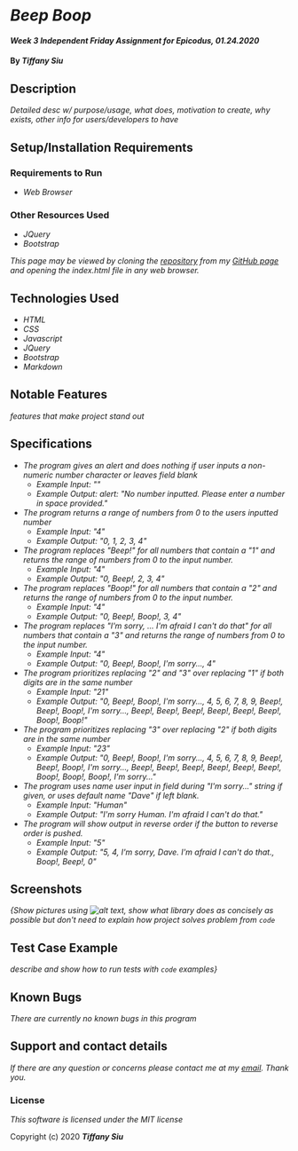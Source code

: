 # _Beep Boop_

#### _Week 3 Independent Friday Assignment for Epicodus, 01.24.2020_

#### By _**Tiffany Siu**_

## Description

_Detailed desc w/ purpose/usage, what does, motivation to create, why exists, other info for users/developers to have_

## Setup/Installation Requirements

### Requirements to Run
* _Web Browser_

### Other Resources Used
* _JQuery_
* _Bootstrap_

_This page may be viewed by cloning the [repository](https://github.com/TSiu88/programming-quiz.git) from my [GitHub page](https://github.com/TSiu88) and opening the index.html file in any web browser._

## Technologies Used

* _HTML_
* _CSS_
* _Javascript_
* _JQuery_
* _Bootstrap_
* _Markdown_

## Notable Features
_features that make project stand out_

## Specifications

* _The program gives an alert and does nothing if user inputs a non-numeric number character or leaves field blank_
  * _Example Input: ""_
  * _Example Output: alert: "No number inputted. Please enter a number in space provided."_
* _The program returns a range of numbers from 0 to the users inputted number_
  * _Example Input: "4"_
  * _Example Output: "0, 1, 2, 3, 4"_
* _The program replaces "Beep!" for all numbers that contain a "1" and returns the range of numbers from 0 to the input number._
  * _Example Input: "4"_
  * _Example Output: "0, Beep!, 2, 3, 4"_
* _The program replaces "Boop!" for all numbers that contain a "2" and returns the range of numbers from 0 to the input number._
  * _Example Input: "4"_
  * _Example Output: "0, Beep!, Boop!, 3, 4"_
* _The program replaces "I'm sorry, ...  I'm afraid I can't do that" for all numbers that contain a "3" and returns the range of numbers from 0 to the input number._
  * _Example Input: "4"_
  * _Example Output: "0, Beep!, Boop!, I'm sorry..., 4"_
* _The program prioritizes replacing "2" and "3" over replacing "1" if both digits are in the same number_
  * _Example Input: "21"_
  * _Example Output: "0, Beep!, Boop!, I'm sorry..., 4, 5, 6, 7, 8, 9, Beep!, Beep!, Boop!, I'm sorry..., Beep!, Beep!, Beep!, Beep!, Beep!, Beep!, Boop!, Boop!"_
* _The program prioritizes replacing "3" over replacing "2" if both digits are in the same number_
  * _Example Input: "23"_
  * _Example Output: "0, Beep!, Boop!, I'm sorry..., 4, 5, 6, 7, 8, 9, Beep!, Beep!, Boop!, I'm sorry..., Beep!, Beep!, Beep!, Beep!, Beep!, Beep!, Boop!, Boop!, Boop!, I'm sorry..."_
* _The program uses name user input in field during "I'm sorry..." string if given, or uses default name "Dave" if left blank._
  * _Example Input: "Human"_
  * _Example Output: "I'm sorry Human. I'm afraid I can't do that."_
* _The program will show output in reverse order if the button to reverse order is pushed._
  * _Example Input: "5"_
  * _Example Output: "5, 4, I'm sorry, Dave. I'm afraid I can't do that., Boop!, Beep!, 0"_

## Screenshots
_{Show pictures using ![alt text](image.jpg), show what library does as concisely as possible but don't need to explain how project solves problem from `code`_

## Test Case Example
_describe and show how to run tests with `code` examples}_

## Known Bugs

_There are currently no known bugs in this program_

## Support and contact details

_If there are any question or concerns please contact me at my [email](mailto:tsiu88@gmail.com). Thank you._

### License

*This software is licensed under the MIT license*

Copyright (c) 2020 **_Tiffany Siu_**
